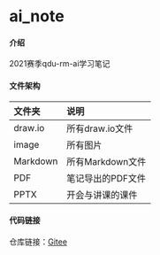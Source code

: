 # ai_note

#### 介绍

2021赛季qdu-rm-ai学习笔记

#### 文件架构

| 文件夹 | 说明 |
| :---- | :---- |
| draw.io | 所有draw.io文件 |
| image | 所有图片 |
| Markdown | 所有Markdown文件 |
| PDF | 笔记导出的PDF文件 |
| PPTX | 开会与讲课的课件 |

#### 代码链接

仓库链接：[Gitee](https://gitee.com/qsheeeeen/qdu-rm-ai)
